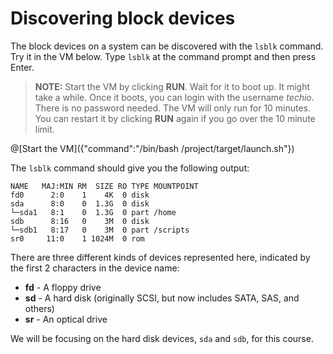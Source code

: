 # Discovering block devices
The block devices on a system can be discovered with the `lsblk` command. Try it in the VM below. Type `lsblk` at the command prompt and then press Enter.

> **NOTE:** Start the VM by clicking **RUN**. Wait for it to boot up. It might take a while. Once it boots, you can login with the username _techio_. There is no password needed. The VM will only run for 10 minutes. You can restart it by clicking **RUN** again if you go over the 10 minute limit.

@[Start the VM]({"command":"/bin/bash /project/target/launch.sh"})

The `lsblk` command should give you the following output:

```
NAME   MAJ:MIN RM  SIZE RO TYPE MOUNTPOINT
fd0      2:0    1    4K  0 disk
sda      8:0    0  1.3G  0 disk
└─sda1   8:1    0  1.3G  0 part /home
sdb      8:16   0    3M  0 disk
└─sdb1   8:17   0    3M  0 part /scripts
sr0     11:0    1 1024M  0 rom
```

There are three different kinds of devices represented here, indicated by the first 2 characters in the device name:

 - **fd** - A floppy drive
 - **sd** - A hard disk (originally SCSI, but now includes SATA, SAS, and others)
 - **sr** - An optical drive

We will be focusing on the hard disk devices, `sda` and `sdb`, for this course.
